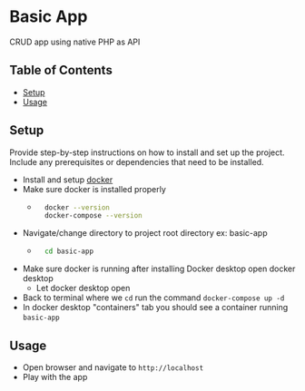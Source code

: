 # Basic App

CRUD app using native PHP as API

## Table of Contents

- [Setup](#installation)
- [Usage](#usage)

## Setup

Provide step-by-step instructions on how to install and set up the project. Include any prerequisites or dependencies that need to be installed.

- Install and setup [docker](https://docs.docker.com/engine/install/)
- Make sure docker is installed properly
    - ```bash 
        docker --version
        docker-compose --version
- Navigate/change directory to project root directory ex: basic-app
    - ```bash
        cd basic-app
- Make sure docker is running after installing Docker desktop open docker desktop
    - Let docker desktop open
- Back to terminal where we ```cd``` run the command ```docker-compose up -d```
- In docker desktop "containers" tab you should see a container running ```basic-app```

## Usage
- Open browser and navigate to ```http://localhost```
- Play with the app


